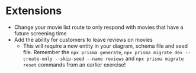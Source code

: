 # Extensions

- Change your movie list route to only respond with movies that have a future screening time
- Add the ability for customers to leave reviews on movies
    - This will require a new entity in your diagram, schema file and seed file. Remember the `npx prisma generate`, `npx prisma migrate dev --create-only --skip-seed --name reviews` and `npx prisma migrate reset` commands from an earlier exercise!